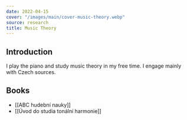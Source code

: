 ```yaml
---
date: 2022-04-15
cover: "/images/main/cover-music-theory.webp"
source: research
title: Music Theory
---
```


## Introduction
I play the piano and study music theory in my free time. I engage mainly with Czech sources.

## Books
- [[ABC hudební nauky]]
- [[Úvod do studia tonální harmonie]]